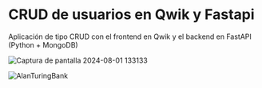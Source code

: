 # CRUD de usuarios en Qwik y Fastapi

Aplicación de tipo CRUD con el frontend en Qwik y el backend en FastAPI (Python + MongoDB)

![Captura de pantalla 2024-08-01 133133](https://github.com/user-attachments/assets/8954d329-7503-4b58-8bee-07e5f44e24f6)

![AlanTuringBank](https://github.com/CristinaFdezFdez/crud-usuarios-qwik-fastapi/assets/155740893/7245dae0-73cb-400b-ad3e-047cab128a83)
